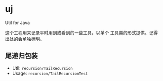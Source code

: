 # uj
Util for Java

这个工程用来记录平时用到或看到的一些工具，以单个
工具类的形式提供。记得出处的会单独标明。

## 尾递归包装

- Util: `recursion/TailRecursion`
- Usage: `recursion/TailRecursionTest`